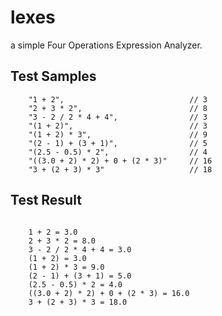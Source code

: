 # lexes

a simple Four Operations Expression Analyzer.

## Test Samples
```text
    "1 + 2",                            // 3
    "2 + 3 * 2",                        // 8
    "3 - 2 / 2 * 4 + 4",                // 3
    "(1 + 2)",                          // 3
    "(1 + 2) * 3",                      // 9
    "(2 - 1) + (3 + 1)",                // 5
    "(2.5 - 0.5) * 2",                  // 4
    "((3.0 + 2) * 2) + 0 + (2 * 3)"     // 16
    "3 + (2 + 3) * 3"                   // 18

```

## Test Result

```text

    1 + 2 = 3.0
    2 + 3 * 2 = 8.0
    3 - 2 / 2 * 4 + 4 = 3.0
    (1 + 2) = 3.0
    (1 + 2) * 3 = 9.0
    (2 - 1) + (3 + 1) = 5.0
    (2.5 - 0.5) * 2 = 4.0
    ((3.0 + 2) * 2) + 0 + (2 * 3) = 16.0
    3 + (2 + 3) * 3 = 18.0

```
